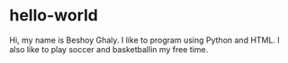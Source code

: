 # hello-world

Hi, my name is Beshoy Ghaly. I like to program using Python and HTML. 
I also like to play soccer and basketballin my free time.
